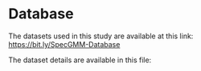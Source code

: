 # Database

The datasets used in this study are available at this link: https://bit.ly/SpecGMM-Database

The dataset details are available in this file: 
